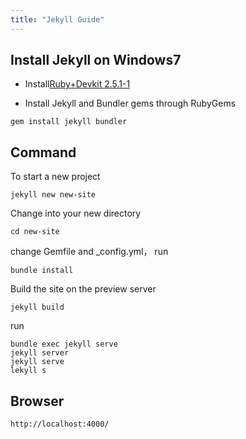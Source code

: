 ```yaml
---
title: "Jekyll Guide"
---
```


## Install Jekyll on Windows7

- Install[Ruby+Devkit 2.5.1-1](https://rubyinstaller.org/downloads/)

- Install Jekyll and Bundler gems through RubyGems

```
gem install jekyll bundler
```  

## Command

To start a new project

```
jekyll new new-site
```

Change into your new directory

```
cd new-site
```

change Gemfile and _config.yml，  run

```
bundle install
```

Build the site on the preview server

```
jekyll build
```

run

```
bundle exec jekyll serve
jekyll server
jekyll serve
lekyll s
```

## Browser

```
http://localhost:4000/
```
